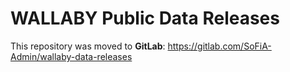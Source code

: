 # WALLABY Public Data Releases

This repository was moved to **GitLab**: https://gitlab.com/SoFiA-Admin/wallaby-data-releases

